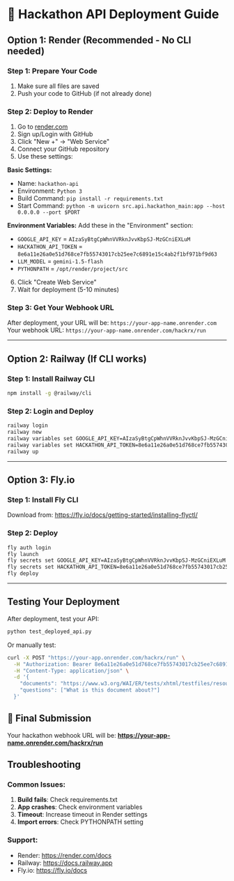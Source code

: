# 🚀 Hackathon API Deployment Guide

## Option 1: Render (Recommended - No CLI needed)

### Step 1: Prepare Your Code
1. Make sure all files are saved
2. Push your code to GitHub (if not already done)

### Step 2: Deploy to Render
1. Go to [render.com](https://render.com)
2. Sign up/Login with GitHub
3. Click "New +" → "Web Service"
4. Connect your GitHub repository
5. Use these settings:

**Basic Settings:**
- Name: `hackathon-api`
- Environment: `Python 3`
- Build Command: `pip install -r requirements.txt`
- Start Command: `python -m uvicorn src.api.hackathon_main:app --host 0.0.0.0 --port $PORT`

**Environment Variables:**
Add these in the "Environment" section:
- `GOOGLE_API_KEY` = `AIzaSyBtgCpWhnVVRknJvvKbpSJ-MzGCniEXLuM`
- `HACKATHON_API_TOKEN` = `8e6a11e26a0e51d768ce7fb55743017cb25ee7c6891e15c4ab2f1bf971bf9d63`
- `LLM_MODEL` = `gemini-1.5-flash`
- `PYTHONPATH` = `/opt/render/project/src`

6. Click "Create Web Service"
7. Wait for deployment (5-10 minutes)

### Step 3: Get Your Webhook URL
After deployment, your URL will be: `https://your-app-name.onrender.com`
Your webhook URL: `https://your-app-name.onrender.com/hackrx/run`

---

## Option 2: Railway (If CLI works)

### Step 1: Install Railway CLI
```bash
npm install -g @railway/cli
```

### Step 2: Login and Deploy
```bash
railway login
railway new
railway variables set GOOGLE_API_KEY=AIzaSyBtgCpWhnVVRknJvvKbpSJ-MzGCniEXLuM
railway variables set HACKATHON_API_TOKEN=8e6a11e26a0e51d768ce7fb55743017cb25ee7c6891e15c4ab2f1bf971bf9d63
railway up
```

---

## Option 3: Fly.io

### Step 1: Install Fly CLI
Download from: https://fly.io/docs/getting-started/installing-flyctl/

### Step 2: Deploy
```bash
fly auth login
fly launch
fly secrets set GOOGLE_API_KEY=AIzaSyBtgCpWhnVVRknJvvKbpSJ-MzGCniEXLuM
fly secrets set HACKATHON_API_TOKEN=8e6a11e26a0e51d768ce7fb55743017cb25ee7c6891e15c4ab2f1bf971bf9d63
fly deploy
```

---

## Testing Your Deployment

After deployment, test your API:

```bash
python test_deployed_api.py
```

Or manually test:
```bash
curl -X POST "https://your-app.onrender.com/hackrx/run" \
  -H "Authorization: Bearer 8e6a11e26a0e51d768ce7fb55743017cb25ee7c6891e15c4ab2f1bf971bf9d63" \
  -H "Content-Type: application/json" \
  -d '{
    "documents": "https://www.w3.org/WAI/ER/tests/xhtml/testfiles/resources/pdf/dummy.pdf",
    "questions": ["What is this document about?"]
  }'
```

## 🎯 Final Submission

Your hackathon webhook URL will be:
**https://your-app-name.onrender.com/hackrx/run**

## Troubleshooting

### Common Issues:
1. **Build fails**: Check requirements.txt
2. **App crashes**: Check environment variables
3. **Timeout**: Increase timeout in Render settings
4. **Import errors**: Check PYTHONPATH setting

### Support:
- Render: https://render.com/docs
- Railway: https://docs.railway.app
- Fly.io: https://fly.io/docs